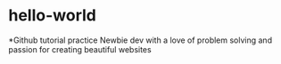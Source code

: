 # hello-world
*Github tutorial practice
Newbie dev with a love of problem solving and passion for creating beautiful websites
